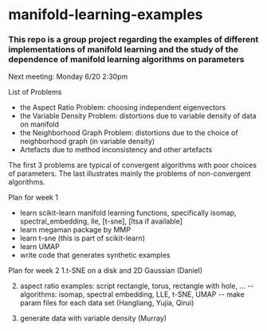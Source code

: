 # manifold-learning-examples
### This repo is a group project regarding the examples of different implementations of manifold learning and the study of the dependence of manifold learning algorithms on parameters

Next meeting: Monday 6/20 2:30pm

List of Problems
* the Aspect Ratio Problem: choosing independent eigenvectors
* the Variable Density Problem: distortions due to variable density of data on manifold
* the Neighborhood Graph Problem: distortions due to the choice of neighborhood graph (in variable density)
* Artefacts due to method inconsistency and other artefacts

The first 3 problems are typical of convergent algorithms with poor choices of parameters. The last illustrates mainly the problems of non-convergent algorithms. 

Plan for week 1

* learn scikit-learn manifold learning functions, specifically isomap, spectral_embedding, lle, [t-sne], [ltsa if available]
* learn megaman package by MMP
* learn t-sne (this is part of scikit-learn)
* learn UMAP
* write code that generates synthetic examples

Plan for week 2
 1.t-SNE on a disk and 2D Gaussian (Daniel) 
 
 2. aspect ratio examples: script rectangle, torus, rectangle with hole, ...
-- algorithms: isomap, spectral embedding, LLE, t-SNE, UMAP
-- make param files for each data set (Hangliang, Yujia, Qirui)

 3. generate data with variable density (Murray)
